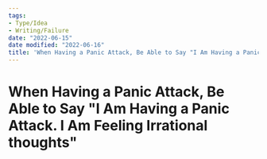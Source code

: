 ```yaml
---
tags:
- Type/Idea
- Writing/Failure
date: "2022-06-15"
date modified: "2022-06-16"
title: 'When Having a Panic Attack, Be Able to Say "I Am Having a Panic Attack. I Am Feeling Irrational thoughts"'
---
```


# When Having a Panic Attack, Be Able to Say "I Am Having a Panic Attack. I Am Feeling Irrational thoughts"
